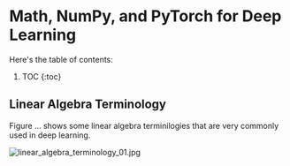 # Math, NumPy, and PyTorch for Deep Learning


Here's the table of contents:

1. TOC
{:toc}

## Linear Algebra Terminology
Figure ... shows some linear algebra terminilogies that are very commonly used in deep learning.

![linear_algebra_terminology_01.jpg](/mytechblog/images/linear_algebra_terminology_01.jpg "Figure-1, Frequently used linear agebra terminologies in deep learning.")
